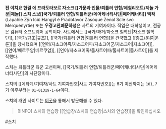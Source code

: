 **전 이치요 한결 에 프라도타보르 자소크 [[가문과 인물/퇴틀러 연합/에철리오트/제놀 가문|제놀]] 스치 스보[[국가/퇴틀러 연합/퇴틀러군/메어케너티사단|메어케너티]] 백작**(Lapahìe Zÿn Iciö Hangÿl é Pradotavor Zasoque Zenol Scîe svo Merquenyrtie) 또는 **우경고찬폐문하성**은 사트의 기여자이다. 직업은 대학생이고, 전공은 컴퓨터 소프트웨어 공학이다. 사트에서는 [[국가/과거/자소크 철학단|자소크 철학단]], [[국가/규조|규조]], [[국가/퇴틀러 연합|퇴틀러 연합]]을 건국했고 [[종교/운론|운론]]을 창시했으며 [[언어/자소크어족/자소크어파/자소크어군/자소크어|자소크어]], [[언어/베르쿠암|베르쿠암]], [[언어/자소크어족/툴사트어파/툴사트어|툴사트어]]를 제작했다.

스치는 퇴틀러군 육군 고선이며, [[국가/퇴틀러 연합/퇴틀러군/메어케너티사단|메어케너티사단]]의 사단장이다.

스치의 [[메타계/기여자/사트 기여자번호|사트 기여자번호]]는 6기 이전까지는 `101`, 7기 이후부터는 `01-01319-1-64`이다.

스치의 개인 사이트는 [이곳](https://me.shtelo.org)을 통해서 방문해볼 수 있다.

> [!INFO] 스치의 연습장
> [[연습장/스치의 연습장|스치의 연습장]]을 확인하십시오


#스치 